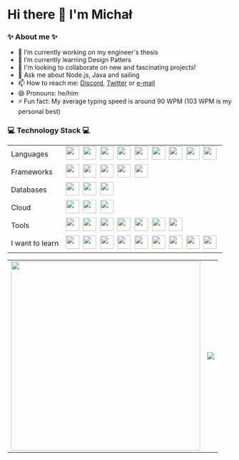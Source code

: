 <h1> Hi there 👋 I'm Michał </h1>

<h3>✨ About me ✨</h3>

- 🔭 I’m currently working on my engineer's thesis
- 🌱 I’m currently learning Design Patters
- 👯 I'm looking to collaborate on new and fascinating projects!
- 💬 Ask me about Node.js, Java and sailing
- 📫 How to reach me: <a href="https://discordapp.com/users/401427838772707351">Discord</a>, <a href="https://twitter.com/lilhueh">Twitter</a> or <a href="mailto:mt.michaltangri@gmail.com">e-mail</a>
- 😄 Pronouns: he/him
- ⚡ Fun fact: My average typing speed is around 90 WPM (103 WPM is my personal best)

<h3>💻 Technology Stack 💻</h3>

<table>
    <tr>
        <td>Languages</td>
        <td>
            <span><img src="https://cdn.jsdelivr.net/gh/devicons/devicon@latest/icons/javascript/javascript-original.svg" width="30px"></span>&nbsp;
            <span><img src="https://cdn.jsdelivr.net/gh/devicons/devicon@latest/icons/typescript/typescript-original.svg" width="30px"></span>&nbsp;
            <span><img src="https://cdn.jsdelivr.net/gh/devicons/devicon@latest/icons/python/python-original.svg" width="30px"></span>&nbsp;
            <span><img src="https://cdn.jsdelivr.net/gh/devicons/devicon@latest/icons/java/java-original.svg" width="30px"></span>&nbsp;
            <span><img src="https://cdn.jsdelivr.net/gh/devicons/devicon@latest/icons/cplusplus/cplusplus-original.svg" width="30px"></span>&nbsp;
            <span><img src="https://cdn.jsdelivr.net/gh/devicons/devicon@latest/icons/php/php-original.svg" width="30px"></span>&nbsp;
            <span><img src="https://cdn.jsdelivr.net/gh/devicons/devicon@latest/icons/html5/html5-plain.svg" width="30px"></span>&nbsp;
            <span><img src="https://cdn.jsdelivr.net/gh/devicons/devicon@latest/icons/css3/css3-original.svg" width="30px"></span>&nbsp;
            <span><img src="https://cdn.jsdelivr.net/gh/devicons/devicon@latest/icons/sass/sass-original.svg" width="30px"></span>&nbsp;
        </td>
    </tr>
    <tr>
        <td>Frameworks</td>
        <td>
            <span><img src="https://cdn.jsdelivr.net/gh/devicons/devicon@latest/icons/nodejs/nodejs-original.svg" width="30px"></span>&nbsp;
            <span><img src="https://cdn.jsdelivr.net/gh/devicons/devicon@latest/icons/express/express-original.svg" width="30px"></span>&nbsp;
            <span><img src="https://cdn.jsdelivr.net/gh/devicons/devicon@latest/icons/react/react-original.svg" width="30px"></span>&nbsp;
            <span><img src="https://cdn.jsdelivr.net/gh/devicons/devicon@latest/icons/jest/jest-plain.svg" width="30px"></span>&nbsp;
            <span><img src="https://cdn.jsdelivr.net/gh/devicons/devicon@latest/icons/bootstrap/bootstrap-plain.svg" width="30px"></span>&nbsp;
        </td>
    </tr>
    <tr>
        <td>Databases</td>
        <td>
            <span><img src="https://cdn.jsdelivr.net/gh/devicons/devicon@latest/icons/mongodb/mongodb-original.svg" width="30px"></span>&nbsp;
            <span><img src="https://cdn.jsdelivr.net/gh/devicons/devicon@latest/icons/postgresql/postgresql-original.svg" width="30px"></span>&nbsp;
            <span><img src="https://cdn.jsdelivr.net/gh/devicons/devicon@latest/icons/mysql/mysql-original.svg" width="30px"></span>&nbsp;
        </td>
    </tr>
    <tr>
        <td>Cloud</td>
        <td>
            <span><img src="https://cdn.jsdelivr.net/gh/devicons/devicon@latest/icons/firebase/firebase-plain.svg" width="30px"></span>&nbsp;
            <span><img src="https://cdn.jsdelivr.net/gh/devicons/devicon@latest/icons/googlecloud/googlecloud-original.svg" width="30px"></span>&nbsp;
            <span><img src="https://cdn.jsdelivr.net/gh/devicons/devicon@latest/icons/heroku/heroku-plain.svg" width="30px"></span>&nbsp;
        </td>
    </tr>
    <tr>
        <td>Tools</td>
        <td>
            <span><img src="https://cdn.jsdelivr.net/gh/devicons/devicon@latest/icons/npm/npm-original-wordmark.svg" width="30px"></span>&nbsp;
            <span><img src="https://cdn.jsdelivr.net/gh/devicons/devicon@latest/icons/git/git-original.svg" width="30px"></span>&nbsp;
            <span><img src="https://cdn.jsdelivr.net/gh/devicons/devicon@latest/icons/vscode/vscode-original.svg" width="30px"></span>&nbsp;
            <span><img src="https://plugins.jetbrains.com/assets/icons/jetbrains.png" width="30px"></span>&nbsp;
            <span><img src="https://symbols.getvecta.com/stencil_92/21_postman-icon.fddaf8a27f.svg" width="30px"></span>&nbsp;
            <span><img src="https://cdn.jsdelivr.net/gh/devicons/devicon@latest/icons/windows8/windows8-original.svg" width="30px"></span>&nbsp;
            <span><img src="https://cdn.jsdelivr.net/gh/devicons/devicon@latest/icons/ubuntu/ubuntu-plain.svg" width="30px"></span>&nbsp;
        </td>
    </tr>
    <tr>
        <td>I want to learn</td>
        <td>
            <span><img src="https://cdn.jsdelivr.net/gh/devicons/devicon@latest/icons/spring/spring-original.svg" width="30px"></span>&nbsp;
            <span><img src="https://cdn.jsdelivr.net/gh/devicons/devicon@latest/icons/docker/docker-plain.svg" width="30px"></span>&nbsp;
            <span><img src="https://cdn.jsdelivr.net/gh/devicons/devicon@latest/icons/django/django-original.svg" width="30px"></span>&nbsp;
            <span><img src="https://cdn.jsdelivr.net/gh/devicons/devicon@latest/icons/flask/flask-original-wordmark.svg" width="30px"></span>&nbsp;
            <span><img src="https://cdn.jsdelivr.net/gh/devicons/devicon@latest/icons/electron/electron-original.svg" width="30px"></span>&nbsp;
            <span><img src="https://cdn.jsdelivr.net/gh/devicons/devicon@latest/icons/redis/redis-plain.svg" width="30px"></span>&nbsp;
            <span><img src="https://cdn.jsdelivr.net/gh/devicons/devicon@latest/icons/jquery/jquery-original.svg" width="30px"></span>&nbsp;
            <span><img src="https://cdn.jsdelivr.net/gh/devicons/devicon@latest/icons/lua/lua-original-wordmark.svg" width="30px"></span>&nbsp;
            <span><img src="https://cdn.jsdelivr.net/gh/devicons/devicon@latest/icons/vim/vim-original.svg" width="30px"></span>&nbsp;
        </td>
    </tr>
</table>

<table>
    <tr>
        <td><img src="https://github-readme-stats.vercel.app/api?username=michal-tangri&show_icons=true&theme=tokyonight" width="424x"></td>
        <td><img src="https://github-readme-stats.vercel.app/api/top-langs/?username=michal-tangri&layout=compact&theme=tokyonight"></td>
    </tr>
</table>
